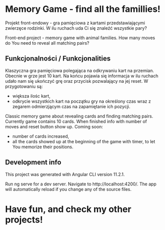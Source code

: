 # Memory Game - find all the famillies!

Projekt front-endowy - gra pamięciowa z kartami przedstawiającymi zwierzęce rodzinki. W ilu ruchach uda Ci się znaleźć wszystkie pary?

Front-end project - memory game with animal families. How many moves do You need to reveal all matching pairs?

## Funkcjonalności / Funkcjonalities

Klaszyczna gra pamięciowa polegająca na odkrywaniu kart na przemian. Obecnie w grze jest 10 kart. Na końcu pojawia się informacja w ilu ruchach udało nam się ukończyć grę oraz przycisk pozwalający na jej reset. W przygotowaniu są:

- większa ilośc kart,
- odkrycie wszystkich kart na początku gry na określony czas wraz z zegarem odmierzjącym czas na zapamiętanie ich pozycji.

Classic memory game about revealing cards and finding matching pairs. Currently game contains 10 cards. When finished info with number of moves and reset button show up. Coming soon:

- number of cards increased,
- all the cards showed up at the beginning of the game with timer, to let You memorize their positions.

## Development info

This project was generated with Angular CLI version 11.2.1.

Run ng serve for a dev server. Navigate to http://localhost:4200/. The app will automatically reload if you change any of the source files.

# Have fun, and check my other projects!

